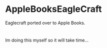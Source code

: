 # AppleBooksEagleCraft
Eaglecraft ported over to Apple Books.
#
Im doing this myself so it will take time...
